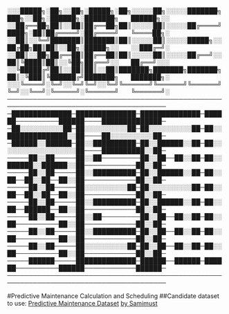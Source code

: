 
░░░█████╗░██╗░░██╗░█████╗░██╗░░░░░██╗░░░░░███████╗███╗░░██╗░██████╗░███████╗  ██████╗░░
░░██╔══██╗██║░░██║██╔══██╗██║░░░░░██║░░░░░██╔════╝████╗░██║██╔════╝░██╔════╝  ╚════██╗░
░░██║░░╚═╝███████║███████║██║░░░░░██║░░░░░█████╗░░██╔██╗██║██║░░██╗░█████╗░░  ░░███╔═╝░
░░██║░░██╗██╔══██║██╔══██║██║░░░░░██║░░░░░██╔══╝░░██║╚████║██║░░╚██╗██╔══╝░░  ██╔══╝░░░
░░╚█████╔╝██║░░██║██║░░██║███████╗███████╗███████╗██║░╚███║╚██████╔╝███████╗  ███████╗░
░░░╚════╝░╚═╝░░╚═╝╚═╝░░╚═╝╚══════╝╚══════╝╚══════╝╚═╝░░╚══╝░╚═════╝░╚══════╝  ╚══════╝░
───────────────────────────────────────────────────────────────────────────────────────
─██████████████─██████████████─██████████████─██████──────────██████────██████████████─
─██░░░░░░░░░░██─██░░░░░░░░░░██─██░░░░░░░░░░██─██░░██████████████░░██────██░░░░░░░░░░██─
─██████░░██████─██░░██████████─██░░██████░░██─██░░░░░░░░░░░░░░░░░░██────██████████░░██─
─────██░░██─────██░░██─────────██░░██──██░░██─██░░██████░░██████░░██────────────██░░██─
─────██░░██─────██░░██████████─██░░██████░░██─██░░██──██░░██──██░░██────────────██░░██─
─────██░░██─────██░░░░░░░░░░██─██░░░░░░░░░░██─██░░██──██░░██──██░░██────────────██░░██─
─────██░░██─────██░░██████████─██░░██████░░██─██░░██──██████──██░░██────────────██░░██─
─────██░░██─────██░░██─────────██░░██──██░░██─██░░██──────────██░░██────────────██░░██─
─────██░░██─────██░░██████████─██░░██──██░░██─██░░██──────────██░░██────────────██░░██─
─────██░░██─────██░░░░░░░░░░██─██░░██──██░░██─██░░██──────────██░░██────────────██░░██─
─────██████─────██████████████─██████──██████─██████──────────██████────────────██████─
───────────────────────────────────────────────────────────────────────────────────────

#Predictive Maintenance Calculation and Scheduling
##Candidate dataset to use:
[Predictive Maintenance Dataset](https://github.com/Samimust/predictive-maintenance) [ by Samimust](https://github.com/Samimust)

